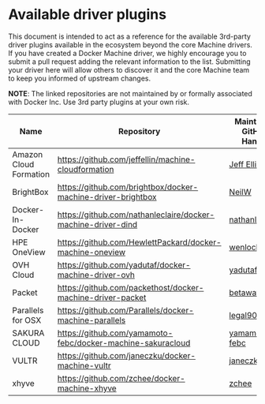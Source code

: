 <!--[metadata]>
+++
draft = true
title = "Machine plugins"
description = "Machine plugins"
keywords = ["Docker, documentation, manual, guide, reference, api"]
+++
<![end-metadata]-->

# Available driver plugins

This document is intended to act as a reference for the available 3rd-party
driver plugins available in the ecosystem beyond the core Machine drivers.  If
you have created a Docker Machine driver, we highly encourage you to submit a
pull request adding the relevant information to the list.  Submitting your
driver here will allow others to discover it and the core Machine team to keep
you informed of upstream changes.

**NOTE**: The linked repositories are not maintained by or formally associated
with Docker Inc.  Use 3rd party plugins at your own risk.

| Name                   | Repository                                                     | Maintainer GitHub Handle                            | Maintainer Email          |
| ---------------------- | -------------------------------------------------------------- | --------------------------------------------------- | ------------------------- |
| Amazon Cloud Formation | <https://github.com/jeffellin/machine-cloudformation>          | [Jeff Ellin](https://github.com/jeffellin)          | acf@ellin.com             |
| BrightBox              | <https://github.com/brightbox/docker-machine-driver-brightbox> | [NeilW](https://github.com/NeilW)                   | neil@aldur.co.uk          |
| Docker-In-Docker       | <https://github.com/nathanleclaire/docker-machine-driver-dind> | [nathanleclaire](https://github.com/nathanleclaire) | nathan.leclaire@gmail.com |
| HPE OneView            | <https://github.com/HewlettPackard/docker-machine-oneview>     | [wenlock](https://github.com/wenlock)               | wenlock@hpe.com           |
| OVH Cloud              | <https://github.com/yadutaf/docker-machine-driver-ovh>         | [yadutaf](https://github.com/yadutaf)               | jt@yadutaf.fr             |
| Packet                 | <https://github.com/packethost/docker-machine-driver-packet>   | [betawaffle](https://github.com/betawaffle)         | andy@packet.net           |
| Parallels for OSX      | <https://github.com/Parallels/docker-machine-parallels>        | [legal90](https://github.com/legal90)               | legal90@gmail.com         |
| SAKURA CLOUD           | <https://github.com/yamamoto-febc/docker-machine-sakuracloud>  | [yamamoto-febc](https://github.com/yamamoto-febc)   | yamamoto.febc@gmail.com   |
| VULTR                  | <https://github.com/janeczku/docker-machine-vultr>             | [janeczku](https://github.com/janeczku)             | jb@festplatte.eu.org      |
| xhyve                  | <https://github.com/zchee/docker-machine-xhyve>                | [zchee](https://github.com/zchee)                   | zchee.io@gmail.com        |

